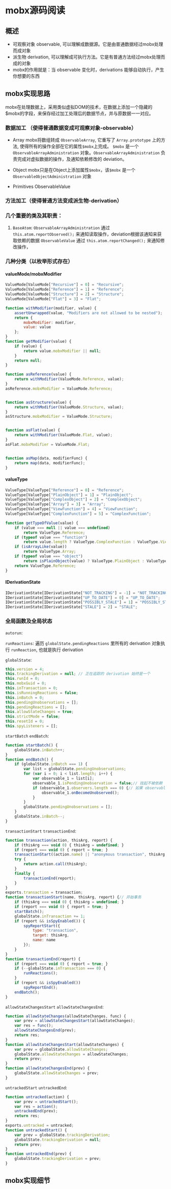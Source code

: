 # mobx源码阅读

## 概述

- 可观察对象 observable, 可以理解成数据源。它是由普通数据经过mobx处理而成对象
- 派生物 derivation, 可以理解成可执行方法。它是有普通方法经过mobx处理而成的对象
- mobx的作用就是：当 observable 变化时，derivations 能够自动执行，产生你想要的东西

## mobx实现思路

mobx在处理数据上，采用类似虚拟DOM的技术，在数据上添加一个隐藏的$mobx的字段，来保存经过加工处理后的数据节点，并与原数据一一对应。

### 数据加工 （使得普通数据变成可观察对象-observable）

- Array
mobx将数组转成 `ObservableArray`, 它重写了 `Array.prototype` 上的方法, 使得所有的操作全部在它的属性`$mobx`上完成。
`$mobx` 是一个 `ObservableArrayAdministration` 对象。`ObservableArrayAdministration` 负责完成对虚拟数据的操作，及通知依赖修改的 deviation。

- Object
mobx只是在Object上添加属性`$mobx`，该`$mobx` 是一个 `ObservableObjectAdministration` 对象
- Primitives
	ObservableValue
### 方法加工（使得普通方法变成派生物-derivation）

### 几个重要的类及其职责：
1. `BaseAtom`:
`ObservableArrayAdministration` 通过 `this.atom.reportObserved();` 来通知读取操作，deviation根据该通知来获取依赖的数据
`ObservableValue` 通过 `this.atom.reportChanged();` 来通知修改操作，
### 几种分类（以枚举形式存在）
#### valueMode/mobxModifier
```javascript
ValueMode[ValueMode["Recursive"] = 0] = "Recursive";
ValueMode[ValueMode["Reference"] = 1] = "Reference";
ValueMode[ValueMode["Structure"] = 2] = "Structure";
ValueMode[ValueMode["Flat"] = 3] = "Flat";

function withModifier(modifier, value) {
    assertUnwrapped(value, "Modifiers are not allowed to be nested");
    return {
        mobxModifier: modifier,
        value: value
    };
}
function getModifier(value) {
    if (value) {
        return value.mobxModifier || null;
    }
    return null;
}

function asReference(value) {
    return withModifier(ValueMode.Reference, value);
}
asReference.mobxModifier = ValueMode.Reference;


function asStructure(value) {
    return withModifier(ValueMode.Structure, value);
}
asStructure.mobxModifier = ValueMode.Structure;


function asFlat(value) {
    return withModifier(ValueMode.Flat, value);
}
asFlat.mobxModifier = ValueMode.Flat;


function asMap(data, modifierFunc) {
    return map(data, modifierFunc);
}
```

#### valueType

```javascript
ValueType[ValueType["Reference"] = 0] = "Reference";
ValueType[ValueType["PlainObject"] = 1] = "PlainObject";
ValueType[ValueType["ComplexObject"] = 2] = "ComplexObject";
ValueType[ValueType["Array"] = 3] = "Array";
ValueType[ValueType["ViewFunction"] = 4] = "ViewFunction";
ValueType[ValueType["ComplexFunction"] = 5] = "ComplexFunction";

function getTypeOfValue(value) {
    if (value === null || value === undefined)
        return ValueType.Reference;
    if (typeof value === "function")
        return value.length ? ValueType.ComplexFunction : ValueType.ViewFunction;
    if (isArrayLike(value))
        return ValueType.Array;
    if (typeof value === "object")
        return isPlainObject(value) ? ValueType.PlainObject : ValueType.ComplexObject;
    return ValueType.Reference;
}
```

#### IDerivationState

```javascript
IDerivationState[IDerivationState["NOT_TRACKING"] = -1] = "NOT_TRACKING";
IDerivationState[IDerivationState["UP_TO_DATE"] = 0] = "UP_TO_DATE";
IDerivationState[IDerivationState["POSSIBLY_STALE"] = 1] = "POSSIBLY_STALE";
IDerivationState[IDerivationState["STALE"] = 2] = "STALE";
```
### 全局函数及全局状态
`autorun`:

`runReactions`: 遍历 `globalState.pendingReactions` 里所有的 derivation 对象执行 `runReaction`, 也就是执行 derivation

`globalState`:
```javascript
this.version = 4;
this.trackingDerivation = null; // 正在追踪的 derivation 始终是一个
this.runId = 0;
this.mobxGuid = 0;
this.inTransaction = 0;
this.isRunningReactions = false;
this.inBatch = 0;
this.pendingUnobservations = [];
this.pendingReactions = [];
this.allowStateChanges = true;
this.strictMode = false;
this.resetId = 0;
this.spyListeners = [];
```

`startBatch` `endBatch`:
```javascript
function startBatch() {
    globalState.inBatch++;
}
function endBatch() {
    if (globalState.inBatch === 1) {
        var list = globalState.pendingUnobservations;
        for (var i = 0; i < list.length; i++) {
            var observable_1 = list[i];
            observable_1.isPendingUnobservation = false;// 挂起不被依赖
            if (observable_1.observers.length === 0) {// 如果 observable 没有 observer 依赖，则触发onBecomeUnobserved事件
                observable_1.onBecomeUnobserved();
            }
        }
        globalState.pendingUnobservations = [];
    }
    globalState.inBatch--;
}
```

`transactionStart` `transactionEnd`:
```javascript
function transaction(action, thisArg, report) {
    if (thisArg === void 0) { thisArg = undefined; }
    if (report === void 0) { report = true; }
    transactionStart((action.name) || "anonymous transaction", thisArg, report);
    try {
        return action.call(thisArg);
    }
    finally {
        transactionEnd(report);
    }
}
exports.transaction = transaction;
function transactionStart(name, thisArg, report) {// 开始事务
    if (thisArg === void 0) { thisArg = undefined; }
    if (report === void 0) { report = true; }
    startBatch();
    globalState.inTransaction += 1;
    if (report && isSpyEnabled()) {
        spyReportStart({
            type: "transaction",
            target: thisArg,
            name: name
        });
    }
}
function transactionEnd(report) {
    if (report === void 0) { report = true; }
    if (--globalState.inTransaction === 0) {
        runReactions();
    }
    if (report && isSpyEnabled())
        spyReportEnd();
    endBatch();
}
```

`allowStateChangesStart` `allowStateChangesEnd`:
```javascript
function allowStateChanges(allowStateChanges, func) {
    var prev = allowStateChangesStart(allowStateChanges);
    var res = func();
    allowStateChangesEnd(prev);
    return res;
}
function allowStateChangesStart(allowStateChanges) {
    var prev = globalState.allowStateChanges;
    globalState.allowStateChanges = allowStateChanges;
    return prev;
}
function allowStateChangesEnd(prev) {
    globalState.allowStateChanges = prev;
}
```

`untrackedStart` `untrackedEnd`:
```javascript
function untracked(action) {
    var prev = untrackedStart();
    var res = action();
    untrackedEnd(prev);
    return res;
}
exports.untracked = untracked;
function untrackedStart() {
    var prev = globalState.trackingDerivation;
    globalState.trackingDerivation = null;
    return prev;
}
function untrackedEnd(prev) {
    globalState.trackingDerivation = prev;
}
```

## mobx实现细节
